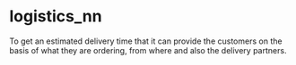 # logistics_nn
To get an estimated delivery time that it can provide the customers on the basis of what they are ordering, from where and also the delivery partners.
